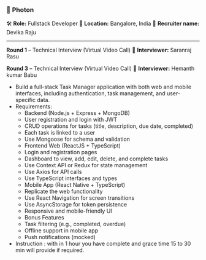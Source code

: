 ### 🏢 **Photon**
🛠️ **Role:**  Fullstack Developer
📍 **Location:** Bangalore, India
👤 **Recruiter name:** Devika Raju

---
**Round 1** – Technical Interview (Virtual Video Call)
👤 **Interviewer:** Saranraj Rasu

**Round 3** – Technical Interview (Virtual Video Call)
👤 **Interviewer:** Hemanth kumar Babu

- Build a full-stack Task Manager application with both web and mobile interfaces, including authentication, task management, and user-specific data.
- Requirements:
    - Backend (Node.js + Express + MongoDB)
    - User registration and login with JWT
    - CRUD operations for tasks (title, description, due date, completed)
    - Each task is linked to a user
    - Use Mongoose for schema and validation
    - Frontend Web (ReactJS + TypeScript)
    - Login and registration pages
    - Dashboard to view, add, edit, delete, and complete tasks
    - Use Context API or Redux for state management
    - Use Axios for API calls
    - Use TypeScript interfaces and types
    - Mobile App (React Native + TypeScript)
    - Replicate the web functionality
    - Use React Navigation for screen transitions
    - Use AsyncStorage for token persistence
    - Responsive and mobile-friendly UI
    - Bonus Features
    - Task filtering (e.g., completed, overdue)
    - Offline support in mobile app
    - Push notifications (mocked)
- Instruction : with in 1 hour you have complete and grace time 15 to 30 min will provide if required.